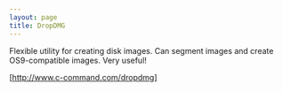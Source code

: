 ```yaml
---
layout: page
title: DropDMG
---
```


Flexible utility for creating disk images. Can segment images and create OS9-compatible images. Very useful!

[http://www.c-command.com/dropdmg]

